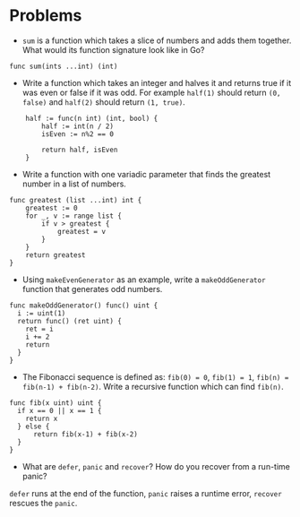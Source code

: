 # Problems

- `sum` is a function which takes a slice of numbers and adds them together. What would its function signature look like in Go?

```golang
func sum(ints ...int) (int)

```

- Write a function which takes an integer and halves it and returns true if it was even or false if it was odd. For example `half(1)` should return `(0, false)` and `half(2)` should return `(1, true)`.

```golang
	half := func(n int) (int, bool) {
		half := int(n / 2)
		isEven := n%2 == 0

		return half, isEven
	}
```

- Write a function with one variadic parameter that finds the greatest number in a list of numbers.

```golang
func greatest (list ...int) int {
    greatest := 0
    for _, v := range list {
        if v > greatest {
            greatest = v
        }
    }
    return greatest
}
```
- Using `makeEvenGenerator` as an example, write a `makeOddGenerator` function that generates odd numbers.

```golang
func makeOddGenerator() func() uint {
  i := uint(1)
  return func() (ret uint) {
    ret = i
    i += 2
    return
  }
}
```

- The Fibonacci sequence is defined as: `fib(0) = 0`, `fib(1) = 1`, `fib(n) = fib(n-1) + fib(n-2)`. Write a recursive function which can find `fib(n)`.

```golang
func fib(x uint) uint {
  if x == 0 || x == 1 {
    return x
  } else {
      return fib(x-1) + fib(x-2)
  }
}
```

- What are `defer`, `panic` and `recover`? How do you recover from a run-time panic?

`defer` runs at the end of the function, `panic` raises a runtime error, `recover` rescues the `panic`.